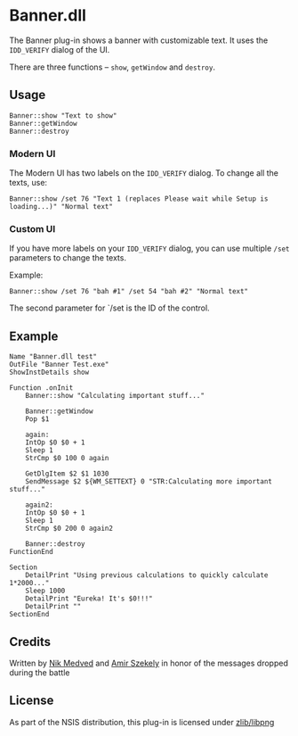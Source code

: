 # Banner.dll 

The Banner plug-in shows a banner with customizable text. It uses the `IDD_VERIFY` dialog of the UI.

There are three functions – `show`, `getWindow` and `destroy`.

## Usage

    Banner::show "Text to show"
    Banner::getWindow
    Banner::destroy

### Modern UI

The Modern UI has two labels on the `IDD_VERIFY` dialog. To change all the texts, use:

    Banner::show /set 76 "Text 1 (replaces Please wait while Setup is loading...)" "Normal text"

### Custom UI

If you have more labels on your `IDD_VERIFY` dialog, you can use multiple `/set` parameters to change the texts.

Example:

    Banner::show /set 76 "bah #1" /set 54 "bah #2" "Normal text"

The second parameter for `/set is the ID of the control.

## Example

    Name "Banner.dll test"
    OutFile "Banner Test.exe"
    ShowInstDetails show    

    Function .onInit
        Banner::show "Calculating important stuff..."

        Banner::getWindow
        Pop $1    

        again:
        IntOp $0 $0 + 1
        Sleep 1
        StrCmp $0 100 0 again

        GetDlgItem $2 $1 1030
        SendMessage $2 ${WM_SETTEXT} 0 "STR:Calculating more important  stuff..."    

        again2:
        IntOp $0 $0 + 1
        Sleep 1
        StrCmp $0 200 0 again2

        Banner::destroy
    FunctionEnd    

    Section
        DetailPrint "Using previous calculations to quickly calculate 1*2000..."
        Sleep 1000
        DetailPrint "Eureka! It's $0!!!"
        DetailPrint ""
    SectionEnd

## Credits

Written by [Nik Medved][1] and [Amir Szekely][2] in honor of the messages dropped during the battle

## License

As part of the NSIS distribution, this plug-in is licensed under [zlib/libpng][3]

[1]: http://nsis.sourceforge.net/User:Brainsucker
[2]: http://nsis.sourceforge.net/User:Kichik
[3]: http://opensource.org/licenses/Zlib